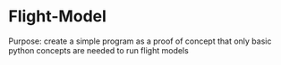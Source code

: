 # Flight-Model

Purpose: create a simple program as a proof of concept that only basic python concepts are needed to run flight models
